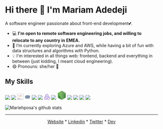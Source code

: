 <p align="center">
    <h1> Hi there 👋 I'm Mariam Adedeji </h1>
</p>
A software engineer passionate about front-end development💕.

-  :computer: **I'm open to remote software engineering jobs, and willing to relocate to any country in EMEA.**
- 🌱 I’m currently exploring Azure and AWS, while having a bit of fun with data structures and algorithms with Python.
- :bulb: I'm interested in all things web: frontend, backend and everything in between (just kidding, I meant cloud engineering).
- 😄 Pronouns: she/her :girl:

## My Skills
<code><img height="30" src="https://user-images.githubusercontent.com/33374159/90877362-d5863580-e39b-11ea-8a0f-046a2a1a06fa.png"></code>
<code><img height="30" src="https://user-images.githubusercontent.com/33374159/90876757-fbf7a100-e39a-11ea-9b7f-c51ef1e18a70.png"></code>
<code><img height="20" src="https://raw.githubusercontent.com/github/explore/80688e429a7d4ef2fca1e82350fe8e3517d3494d/topics/styled-components/styled-components.png"></code>
<code><img height="20" src="https://raw.githubusercontent.com/github/explore/80688e429a7d4ef2fca1e82350fe8e3517d3494d/topics/less/less.png"></code>
<code><img height="30" src="https://user-images.githubusercontent.com/33374159/90877446-fb133f00-e39b-11ea-94ae-828c3a4eb372.png"></code>
<code><img height="30" src="https://user-images.githubusercontent.com/33374159/90877523-1aaa6780-e39c-11ea-88b1-2a0046f8d735.png"></code>
<code><img height="20" src="https://raw.githubusercontent.com/github/explore/80688e429a7d4ef2fca1e82350fe8e3517d3494d/topics/redux/redux.png"></code>
<code><img height="30" src="https://user-images.githubusercontent.com/33374159/90877572-301f9180-e39c-11ea-8bfb-271c23312166.png"></code>
<code><img height="30" src="https://raw.githubusercontent.com/github/explore/80688e429a7d4ef2fca1e82350fe8e3517d3494d/topics/nodejs/nodejs.png"></code>
<code><img height="30" src="https://user-images.githubusercontent.com/33374159/90877739-783eb400-e39c-11ea-91df-07ed45d7399e.png"></code>
<code><img height="30" src="https://user-images.githubusercontent.com/33374159/90888918-0328aa00-e3af-11ea-84a7-e1617bf2a08d.png"></code>
<code><img height="30" src="https://user-images.githubusercontent.com/33374159/90877898-b89e3200-e39c-11ea-87c8-0953d008e43e.png"></code>
<code><img height="30" src="https://user-images.githubusercontent.com/33374159/90877991-db304b00-e39c-11ea-8c30-21e4f92a78a5.png"></code>

![Mariehposa's github stats](https://github-readme-stats.vercel.app/api?username=mariehposa&count_private=true&show_icons=true&theme=tokyonight)

<hr />
<!-- ## Get in touch -->
<p align="center">
    <a href="https://mariamadedeji.com">Website</a> *
    <a href="https://linkedin.com/in/adedeji-mariam">Linkedin</a> *
    <a href="https://twitter.com/Mariehposah">Twitter</a> *
    <a href="https://dev.to/mariehposa">Dev</a>
</p>
